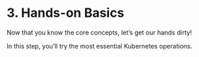 # 3. Hands-on Basics

Now that you know the core concepts, let’s get our hands dirty!

In this step, you’ll try the most essential Kubernetes operations.